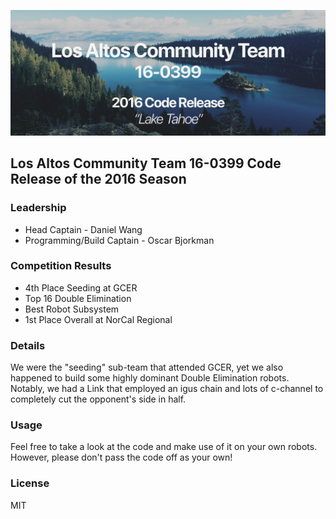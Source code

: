 ![2016 Code Release](2016.png)
## Los Altos Community Team 16-0399 Code Release of the 2016 Season

### Leadership
* Head Captain - Daniel Wang
* Programming/Build Captain - Oscar Bjorkman

### Competition Results
* 4th Place Seeding at GCER
* Top 16 Double Elimination
* Best Robot Subsystem
* 1st Place Overall at NorCal Regional

### Details
We were the "seeding" sub-team that attended GCER, yet we also happened to build some highly dominant Double Elimination robots. Notably, we had a Link that employed an igus chain and lots of c-channel to completely cut the opponent's side in half.

### Usage
Feel free to take a look at the code and make use of it on your own robots. However, please don't pass the code off as your own!

### License
MIT

